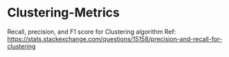 # Clustering-Metrics
Recall, precision, and F1 score for Clustering algorithm
Ref: https://stats.stackexchange.com/questions/15158/precision-and-recall-for-clustering
